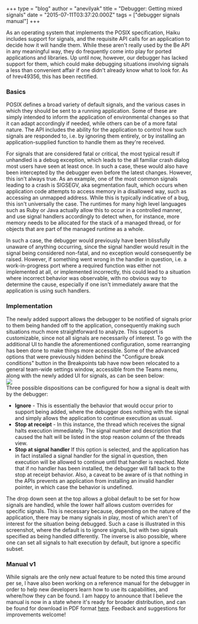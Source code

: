 +++
type = "blog"
author = "anevilyak"
title = "Debugger: Getting mixed signals"
date = "2015-07-11T03:37:20.000Z"
tags = ["debugger signals manual"]
+++

As an operating system that implements the POSIX specification, Haiku includes support for signals, and the requisite API calls for an application to decide how it will handle them. While these aren't really used by the Be API in any meaningful way, they do frequently come into play for ported applications and libraries. Up until now, however, our debugger has lacked support for them, which could make debugging situations involving signals a less than convenient affair if one didn't already know what to look for. As of hrev49356, this has been rectified.

<!--more-->

<h3>Basics</h3>

POSIX defines a broad variety of default signals, and the various cases in which they should be sent to a running application. Some of these are simply intended to inform the application of environmental changes so that it can adapt accordingly if needed, while others can be of a more fatal nature. The API includes the ability for the application to control how such signals are responded to, i.e. by ignoring them entirely, or by installing an application-supplied function to handle them as they're received.

For signals that are considered fatal or critical, the most typical result if unhandled is a debug exception, which leads to the all familiar crash dialog most users have seen at least once. In such a case, these would also have been intercepted by the debugger even before the latest changes. However, this isn't always true. As an example, one of the most common signals leading to a crash is SIGSEGV, aka segmentation fault, which occurs when application code attempts to access memory in a disallowed way, such as accessing an unmapped address. While this is typically indicative of a bug, this isn't universally the case. The runtimes for many high level languages such as Ruby or Java actually allow this to occur in a controlled manner, and use signal handlers accordingly to detect when, for instance, more memory needs to be allocated for the stack of a managed thread, or for objects that are part of the managed runtime as a whole. 

In such a case, the debugger would previously have been blissfully unaware of anything occurring, since the signal handler would result in the signal being considered non-fatal, and no exception would consequently be raised. However, if something went wrong in the handler in question, i.e. a work-in-progress port where a required function was either not implemented at all, or implemented incorrectly, this could lead to a situation where incorrect behavior was observable, with no obvious way to determine the cause, especially if one isn't immediately aware that the application is using such handlers.

<h3>Implementation</h3>

The newly added support allows the debugger to be notified of signals prior to them being handed off to the application, consequently making such situations much more straightforward to analyze. This support is customizable, since not all signals are necessarily of interest. To go with the additional UI to handle the aforementioned configuration, some rearranging has been done to make things more accessible. Some of the advanced options that were previously hidden behind the "Configure break conditions" button in the Breakpoints tab have now been relocated to a general team-wide settings window, accessible from the Teams menu, along with the newly added UI for signals, as can be seen below:
<br/>
<img src="/files/settings_main.png" />
<br/>
Three possible dispositions can be configured for how a signal is dealt with by the debugger:

<ul>
<li><b>Ignore</b> - This is essentially the behavior that would occur prior to support being added, where the debugger does nothing with the signal and simply allows the application to continue execution as usual.</li>
<li><b>Stop at receipt</b> - In this instance, the thread which receives the signal halts execution immediately. The signal number and description that caused the halt will be listed in the stop reason column of the threads view.</li>
<li><b>Stop at signal handler</b> If this option is selected, and the application has in fact installed a signal handler for the signal in question, then execution will be allowed to continue until that handler is reached. Note that if no handler has been installed, the debugger will fall back to the stop at receipt behavior. Also, a caveat to be aware of is that nothing in the APIs prevents an application from installing an invalid handler pointer, in which case the behavior is undefined.</li>
</ul>

The drop down seen at the top allows a global default to be set for how signals are handled, while the lower half allows custom overrides for specific signals. This is necessary because, depending on the nature of the application, there may be many signals in play, most of which aren't of interest for the situation being debugged. Such a case is illustrated in this screenshot, where the default is to ignore signals, but with two signals specified as being handled differently. The inverse is also possible, where one can set all signals to halt execution by default, but ignore a specific subset. 

<h3>Manual v1</h3>

While signals are the only new actual feature to be noted this time around per se, I have also been working on a reference manual for the debugger in order to help new developers learn how to use its capabilities, and where/how they can be found. I am happy to announce that I believe the manual is now in a state where it's ready for broader distribution, and can be found for download in PDF format <a href="/files/DebuggerReferenceManual.pdf">here</a>. Feedback and suggestions for improvements welcome!
